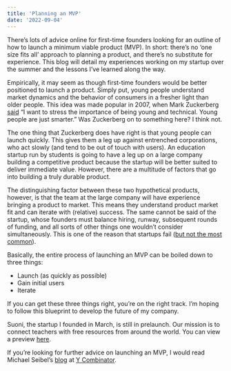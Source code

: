 ```yaml
---
title: 'Planning an MVP'
date: '2022-09-04'
---
```


There’s lots of advice online for first-time founders looking for an outline of how to launch a minimum viable product (MVP). In short: there’s no ‘one size fits all’ approach to planning a product, and there’s no substitute for experience. This blog will detail my experiences working on my startup over the summer and the lessons I’ve learned along the way.

Empirically, it may seem as though first-time founders would be better positioned to launch a product. Simply put, young people understand market dynamics and the behavior of consumers in a fresher light than older people. This idea was made popular in 2007, when Mark Zuckerberg [said](https://www.forbes.com/sites/stevenkotler/2015/02/14/is-silicon-valley-ageist-or-just-smart/?sh=380ef0b5ed65) “I want to stress the importance of being young and technical. Young people are just smarter.” Was Zuckerberg on to something here? I think not.

The one thing that Zuckerberg does have right is that young people can launch quickly. This gives them a leg up against entrenched corporations, who act slowly (and tend to be out of touch with users). An education startup run by students is going to have a leg up on a large company building a competitive product because the startup will be better suited to deliver immediate value. However, there are a multitude of factors that go into building a truly durable product.

The distinguishing factor between these two hypothetical products, however, is that the team at the large company will have experience bringing a product to market. This means they understand product market fit and can iterate with (relative) success. The same cannot be said of the startup, whose founders must balance hiring, runway, subsequent rounds of funding, and all sorts of other things one wouldn’t consider simultaneously. This is one of the reason that startups fail ([but not the most common](http://www.paulgraham.com/die.html?viewfullsite=1)).

Basically, the entire process of launching an MVP can be boiled down to three things:

- Launch (as quickly as possible)
- Gain initial users
- Iterate

If you can get these three things right, you’re on the right track. I’m hoping to follow this blueprint to develop the future of my company.

Suoni, the startup I founded in March, is still in prelaunch. Our mission is to connect teachers with free resources from around the world. You can view a preview [here](https://suoni-build-3.webflow.io/).

If you’re looking for further advice on launching an MVP, I would read Michael Seibel’s [blog](https://www.ycombinator.com/library/6f-how-to-plan-an-mvp) at [Y Combinator](https://www.ycombinator.com/).